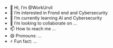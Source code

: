 - 👋 Hi, I’m @WorkUrvil
- 👀 I’m interested in Frond end and Cybersecurity  
- 🌱 I’m currently learning AI and Cybersecurity
- 💞️ I’m looking to collaborate on ...
- 📫 How to reach me ...
- 😄 Pronouns: ...
- ⚡ Fun fact: ...

<!---
WorkUrvil/WorkUrvil is a ✨ special ✨ repository because its `README.md` (this file) appears on your GitHub profile.
You can click the Preview link to take a look at your changes.
--->
